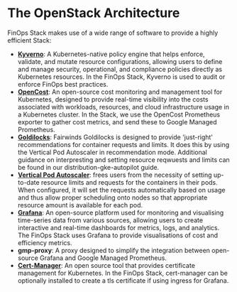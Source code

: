 # The OpenStack Architecture

FinOps Stack makes use of a wide range of software to provide a highly efficient Stack:

- **[Kyverno](https://kyverno.io/)**: A Kubernetes-native policy engine that helps enforce, validate, and mutate resource configurations, allowing users to define and manage security, operational, and compliance policies directly as Kubernetes resources. In the FinOps Stack, Kyverno is used to audit or enforce FinOps best practices.
- **[OpenCost](https://www.opencost.io/)**: An open-source cost monitoring and management tool for Kubernetes, designed to provide real-time visibility into the costs associated with workloads, resources, and cloud infrastructure usage in a Kubernetes cluster. In the Stack, we use the OpenCost Prometheus exporter to gather cost metrics, and send these to Google Managed Prometheus. 
- **[Goldilocks](https://www.fairwinds.com/goldilocks)**: Fairwinds Goldilocks is designed to provide 'just-right' recommendations for container requests and limits. It does this by using the Vertical Pod Autoscaler in recommendation mode. Additional guidance on interpresting and setting resource reqwuests and limits can be found in our distribution-gke-autopilot guide.
- **[Vertical Pod Autoscaler](https://github.com/kubernetes/autoscaler/blob/master/vertical-pod-autoscaler/README.md)**: frees users from the necessity of setting up-to-date resource limits and requests for the containers in their pods. When configured, it will set the requests automatically based on usage and thus allow proper scheduling onto nodes so that appropriate resource amount is available for each pod.
- **[Grafana](https://grafana.com/grafana/)**: An open-source platform used for monitoring and visualising time-series data from various sources, allowing users to create interactive and real-time dashboards for metrics, logs, and analytics. The FinOps Stack uses Grafana to provide visualisations of cost and efficiency metrics.
- **gmp-proxy**: A proxy designed to simplify the integration between open-source Grafana and Google Managed Prometheus.
- **[Cert-Manager](https://cert-manager.io/)**: An open source tool that provides certificate management for Kubernetes. In the FinOps Stack, cert-manager can be optionally installed to create a tls certificate if using ingress for Grafana. 


